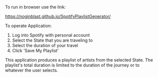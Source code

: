 To run in browser use the link:

https://noginblast.github.io/SpotifyPlaylistGenerator/

To operate Application:
  1. Log into Spotify with personal account
  2. Select the State that you are traveling to
  3. Select the duration of your travel
  4. Click 'Save My Playlist'

This application produces a playlist of artists from the selected State. 
The playlist's total duration is limited to the duration of the journey or to whatever the user selects.
